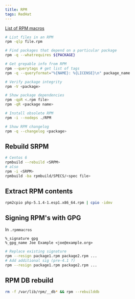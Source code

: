 ```yaml
---
title: RPM
tags: RedHat
---
```


[List of RPM macros](http://www.zarb.org/~jasonc/macros.php)


```bash
# List files in an RPM
rpm -qlp file.rpm

# Find packages that depend on a particular package
rpm -q --whatrequires ${PACKAGE}

# Get grepable info from RPM
rpm --querytags # get list of tags
rpm -q --queryformat="%{NAME}: %{LICENSE}\n" package_name

# Verify package integrity
rpm -V <package>

# Show package dependencies
rpm -qpR <.rpm file>
rpm -qR <package name>

# Install obsolete RPM
rpm -i --nodeps ./RPM

# Show RPM changelog
rpm -q --changelog <package>
```

Rebuild SRPM
------------

```bash
# Centos 6
rpmbuild --rebuild <SRPM>
# also
rpm -i <SRPM>
rpmbuild -ba rpmbuild/SPECS/<spec file>
```

Extract RPM contents
--------------------

```bash
rpm2cpio php-5.1.4-1.esp1.x86_64.rpm | cpio -idmv
```

Signing RPM's with GPG
----------------------

In `.rpmmacros`

```
%_signature gpg
%_gpg_name Joe Example <joe@example.org>
```

```bash
# Replace existing signature
rpm --resign package1.rpm package2.rpm ...
# Add additional sig (pre-4.1 ?)
rpm --resign package1.rpm package2.rpm ...
```

RPM DB rebuild
--------------

```bash
rm -f /var/lib/rpm/__db* && rpm --rebuilddb
```
